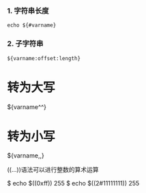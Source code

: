 ### 1. 字符串长度
    echo ${#varname}

### 2. 子字符串
    ${varname:offset:length}


# 转为大写
${varname^^}

# 转为小写
${varname,,}


((...))语法可以进行整数的算术运算

$ echo $((0xff))
255
$ echo $((2#11111111))
255